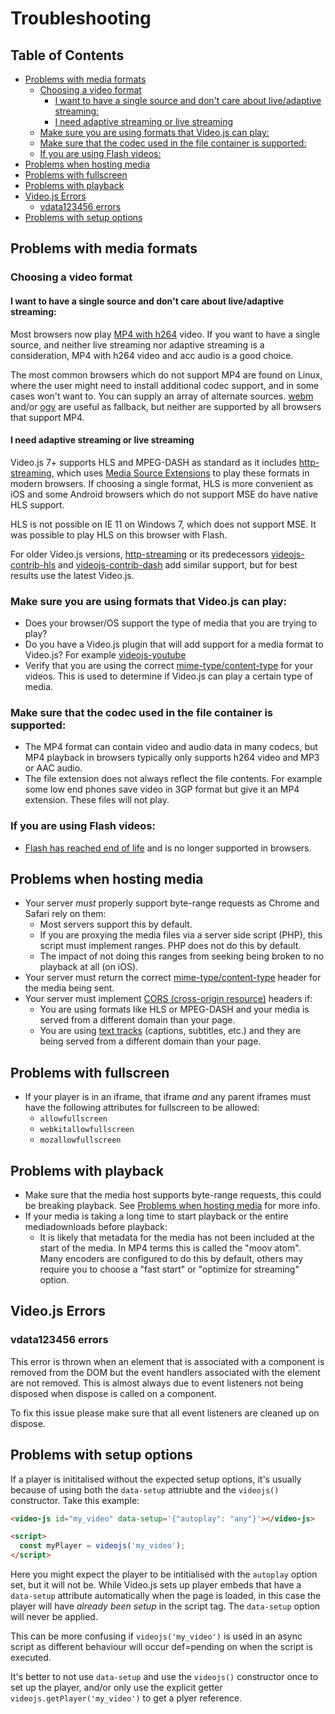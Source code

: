 # Troubleshooting

## Table of Contents

* [Problems with media formats](#problems-with-media-formats)
  * [Choosing a video format](#choosing-a-video-format)
    * [I want to have a single source and don't care about live/adaptive streaming:](#i-want-to-have-a-single-source-and-dont-care-about-liveadaptive-streaming)
    * [I need adaptive streaming or live streaming](#i-need-adaptive-streaming-or-live-streaming)
  * [Make sure you are using formats that Video.js can play:](#make-sure-you-are-using-formats-that-videojs-can-play)
  * [Make sure that the codec used in the file container is supported:](#make-sure-that-the-codec-used-in-the-file-container-is-supported)
  * [If you are using Flash videos:](#if-you-are-using-flash-videos)
* [Problems when hosting media](#problems-when-hosting-media)
* [Problems with fullscreen](#problems-with-fullscreen)
* [Problems with playback](#problems-with-playback)
* [Video.js Errors](#videojs-errors)
  * [vdata123456 errors](#vdata123456-errors)
* [Problems with setup options](#problems-with-setup-options)

## Problems with media formats

### Choosing a video format

#### I want to have a single source and don't care about live/adaptive streaming:

Most browsers now play [MP4 with h264][can-mp4] video. If you want to have a single source, and neither live streaming
nor adaptive streaming is a consideration, MP4 with h264 video and acc audio is a good choice.

The most common browsers which do not support MP4 are found on Linux, where the user might need to install additional codec support, and in some cases won't want to.
You can supply an array of alternate sources. [webm][can-webm] and/or [ogv][can-ogv] are useful as fallback, but neither are supported by all browsers that support MP4.

#### I need adaptive streaming or live streaming

Video.js 7+ supports HLS and MPEG-DASH as standard as it includes [http-streaming][http-streaming], which uses [Media Source Extensions][can-mse] to play these formats in modern browsers.
If choosing a single format, HLS is more convenient as iOS and some Android browsers which do not support MSE do have native HLS support.

HLS is not possible on IE 11 on Windows 7, which does not support MSE. It was possible to play HLS on this browser with Flash.

For older Video.js versions, [http-streaming][http-streaming] or its predecessors [videojs-contrib-hls][hls] and [videojs-contrib-dash][dash] add similar support, but for best results use the latest Video.js.

### Make sure you are using formats that Video.js can play:

* Does your browser/OS support the type of media that you are trying to play?
* Do you have a Video.js plugin that will add support for a media format to Video.js? For example [videojs-youtube][youtube]
* Verify that you are using the correct [mime-type/content-type][media-types] for your videos.
  This is used to determine if Video.js can play a certain type of media.

### Make sure that the codec used in the file container is supported:

* The MP4 format can contain video and audio data in many codecs, but MP4 playback in browsers typically only supports h264 video and MP3 or AAC audio.
* The file extension does not always reflect the file contents. For example some low end phones save video in 3GP format but give it an MP4 extension. These files will not play.

### If you are using Flash videos:

* [Flash has reached end of life][flash-eol] and is no longer supported in browsers.

## Problems when hosting media

* Your server _must_ properly support byte-range requests as Chrome and Safari rely on them:
  * Most servers support this by default.
  * If you are proxying the media files via a server side script (PHP), this script must implement ranges. PHP does not do this by default.
  * The impact of not doing this ranges from seeking being broken to no playback at all (on iOS).
* Your server must return the correct [mime-type/content-type][media-types] header for the media being sent.
* Your server must implement [CORS (cross-origin resource)][cors] headers if:
  * You are using formats like HLS or MPEG-DASH and your media is served from a different domain than your page.
  * You are using [text tracks][text-tracks] (captions, subtitles, etc.) and they are being served from a different domain than your page.

## Problems with fullscreen

* If your player is in an iframe, that iframe _and_ any parent iframes must have the following attributes for fullscreen to be allowed:
  * `allowfullscreen`
  * `webkitallowfullscreen`
  * `mozallowfullscreen`

## Problems with playback

* Make sure that the media host supports byte-range requests, this could be breaking playback. See [Problems when hosting media][hosting-media] for more info.
* If your media is taking a long time to start playback or the entire mediadownloads before playback:
  * It is likely that metadata for the media has not been included at the start of the media. In MP4 terms this is called
    the "moov atom". Many encoders are configured to do this by default, others may require you to choose
    a "fast start" or "optimize for streaming" option.

## Video.js Errors

### vdata123456 errors

This error is thrown when an element that is associated with a component is removed
from the DOM but the event handlers associated with the element are not removed. This
is almost always due to event listeners not being disposed when dispose is called on
a component.

To fix this issue please make sure that all event listeners are cleaned up on dispose.

## Problems with setup options

If a player is inititalised without the expected setup options, it's usually because of using both the `data-setup` attriubte and the `videojs()` constructor. Take this example:

```html
<video-js id="my_video" data-setup='{"autoplay": "any"}'></video-js>

<script>
  const myPlayer = videojs('my_video');
</script>
```

Here you might expect the player to be intitialised with the `autoplay` option set, but it will not be. While Video.js sets up player embeds that have a `data-setup` attribute automatically when the page is loaded, in this case the player will have _already been setup_ in the script tag. The `data-setup` option will never be applied.

This can be more confusing if `videojs('my_video')` is used in an async script as different behaviour will occur def=pending on when the script is executed.

It's better to not use `data-setup` and use the `videojs()` constructor once to set up the player, and/or only use the explicit getter `videojs.getPlayer('my_video')` to get a plyer reference.

[hosting-media]: #problems-when-hosting-media

[text-tracks]: /docs/guides/text-tracks.md

[hls]: https://github.com/videojs/videojs-contrib-hls

[dash]: https://github.com/videojs/videojs-contrib-dash

[http-streaming]: https://github.com/videojs/http-streaming

[youtube]: https://github.com/videojs/videojs-youtube

[media-types]: https://www.iana.org/assignments/media-types/media-types.xhtml#video

[cors]: https://enable-cors.org/

[can-mp4]: https://caniuse.com/#feat=mpeg4

[can-webm]: https://caniuse.com/#feat=webm

[can-ogv]: https://caniuse.com/#feat=ogv

[can-mse]: https://caniuse.com/#feat=mediasource

[flash-eol]: https://www.adobe.com/products/flashplayer/end-of-life.html
